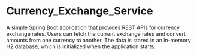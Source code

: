 # Currency_Exchange_Service
A simple Spring Boot application that provides REST APIs for currency exchange rates. Users can fetch the current exchange rates and convert amounts from one currency to another. The data is stored in an in-memory H2 database, which is initialized when the application starts.
